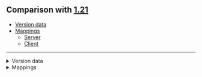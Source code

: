 ## Comparison with [1.21](https://github.com/PixiGeko/Minecraft-generated-data/tree/1.21)

- [Version data](#version-data)
- [Mappings](#mappings)
  - [Server](#server)
  - [Client](#client)

<hr/>
<details><summary>Version data</summary>
<table><tr><th></th><th align="left">1.21</th><th>1.21.1-rc1</th></tr><tr><td>World version</td><td><code>3953</code></td><td><code>3954</code></td></tr><tr><td>Protocol version</td><td><code>767</code></td><td><code>1073742028</code></td></tr></table>
</details>
<details><summary>Mappings</summary>
<h2>Server</h2>

<details>
<summary>
Changes
</summary>

```
XXX.commands.arguments.EntityArgument +3M
```
```
XXX.commands.arguments.GameProfileArgument +4M -1M
```
```
XXX.commands.arguments.MessageArgument +2M
```

</details>
















































































































































<details>
<summary>
net.minecraft.commands.arguments.EntityArgument
</summary>

```diff
- EntitySelector parse(StringReader,boolean)
- EntitySelector parse(StringReader,Object)
- Object parse(StringReader,Object)
```

</details>

<details>
<summary>
net.minecraft.commands.arguments.GameProfileArgument
</summary>

```diff
- GameProfileArgument$Result parse(StringReader,boolean)
- GameProfileArgument$Result parse(StringReader,Object)
- Object parse(StringReader,Object)
+ void lambda$listSuggestions$1(CommandContext,SuggestionsBuilder)
- void lambda$listSuggestions$1(SharedSuggestionProvider,SuggestionsBuilder)
```

</details>

<details>
<summary>
net.minecraft.commands.arguments.MessageArgument
</summary>

```diff
- MessageArgument$Message parse(StringReader,Object)
- Object parse(StringReader,Object)
```

</details>













































































































































































































































































































































































































































































































































































































































































































































































































































































































































































































































































































































































































































































































































































































































































































































































































































































































































































































































































































































































































































































































































































































































































































































































































































































































































































































































































































































































































































































































































































































































<h2>Client</h2>

<details>
<summary>
Changes
</summary>

```
XXX.commands.arguments.EntityArgument +3M
```
```
XXX.commands.arguments.GameProfileArgument +4M -1M
```
```
XXX.commands.arguments.MessageArgument +2M
```
```
XXX.block.entity.BlockEntity +3M -1M
```

</details>
















































































































































































































































































































































































































































































































































































































































































































































































































































































































































































































































































































































































































































<details>
<summary>
net.minecraft.commands.arguments.EntityArgument
</summary>

```diff
- EntitySelector parse(StringReader,boolean)
- EntitySelector parse(StringReader,Object)
- Object parse(StringReader,Object)
```

</details>

<details>
<summary>
net.minecraft.commands.arguments.GameProfileArgument
</summary>

```diff
- GameProfileArgument$Result parse(StringReader,boolean)
- GameProfileArgument$Result parse(StringReader,Object)
- Object parse(StringReader,Object)
+ void lambda$listSuggestions$1(CommandContext,SuggestionsBuilder)
- void lambda$listSuggestions$1(SharedSuggestionProvider,SuggestionsBuilder)
```

</details>

<details>
<summary>
net.minecraft.commands.arguments.MessageArgument
</summary>

```diff
- MessageArgument$Message parse(StringReader,Object)
- Object parse(StringReader,Object)
```

</details>




































































































































































































































































































































































































































































































































































































































































































































































































































































































































































































































































































































































































































































































































































































































































































































































































































































































































































































































































































































































































































































































































































































































































































<details>
<summary>
net.minecraft.world.level.block.entity.BlockEntity
</summary>

```diff
- boolean isValidBlockState(BlockState)
- String getNameForReporting()
+ String lambda$fillCrashReportCategory$7()
- void validateBlockState(BlockState)
```

</details>
</details>